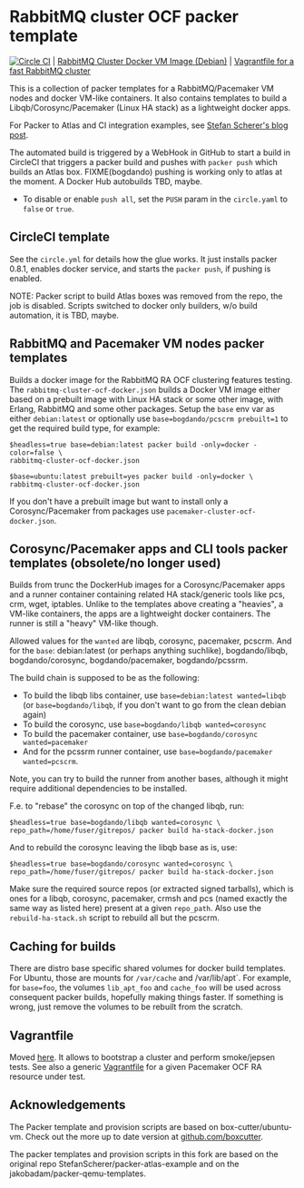 # RabbitMQ cluster OCF packer template

[![Circle CI](https://circleci.com/gh/bogdando/packer-atlas-example.svg?style=svg)](https://circleci.com/gh/bogdando/packer-atlas-example)
| [RabbitMQ Cluster Docker VM Image (Debian)](https://hub.docker.com/r/bogdando/rabbitmq-cluster-ocf/)
| [Vagrantfile for a fast RabbitMQ cluster](https://github.com/bogdando/rabbitmq-cluster-ocf-vagrant)

This is a collection of packer templates for a RabbitMQ/Pacemaker VM nodes and docker VM-like containers.
It also contains templates to build a Libqb/Corosync/Pacemaker (Linux HA stack) as a lightweight docker apps.

For Packer to Atlas and CI integration examples, see
[Stefan Scherer's blog post](https://stefanscherer.github.io/automate-building-vagrant-boxes-with-atlas/).

The automated build is triggered by a WebHook in GitHub to start a build in
CircleCI that triggers a packer build and pushes with `packer push` which
builds an Atlas box.
FIXME(bogdando) pushing is working only to atlas at the moment.
A Docker Hub autobuilds TBD, maybe.

* To disable or enable `push all`, set the `PUSH` param in the ``circle.yaml``
  to `false` or `true`.

## CircleCI template

See the `circle.yml` for details how the glue works. It just installs packer
0.8.1, enables docker service, and starts the `packer push`, if pushing is
enabled.

NOTE: Packer script to build Atlas boxes was removed from the repo, the job is
disabled. Scripts switched to docker only builders, w/o build automation,
it is TBD, maybe.

## RabbitMQ and Pacemaker VM nodes packer templates

Builds a docker image for the RabbitMQ RA OCF clustering features testing.  The
``rabbitmq-cluster-ocf-docker.json`` builds a Docker VM image either based on a
prebuilt image with Linux HA stack or some other image, with Erlang, RabbitMQ
and some other packages. Setup the `base` env var as either `debian:latest` or
optionally use `base=bogdando/pcscrm prebuilt=1` to get the required build type,
for example:

```
$headless=true base=debian:latest packer build -only=docker -color=false \
rabbitmq-cluster-ocf-docker.json

$base=ubuntu:latest prebuilt=yes packer build -only=docker \
rabbitmq-cluster-ocf-docker.json
```

If you don't have a prebuilt image but want to install only a Corosync/Pacemaker from
packages use ``pacemaker-cluster-ocf-docker.json``.

## Corosync/Pacemaker apps and CLI tools packer templates (obsolete/no longer used)

Builds from trunc the DockerHub images for a Corosync/Pacemaker apps and a runner
container containing related HA stack/generic tools like pcs, crm, wget, iptables.
Unlike to the templates above creating a "heavies", a VM-like containers, the apps
are a lightweight docker containers. The runner is still a "heavy" VM-like
though.

Allowed values for the `wanted` are libqb, corosync, pacemaker, pcscrm.
And for the `base`: debian:latest (or perhaps anything suchlike), bogdando/libqb,
bogdando/corosync, bogdando/pacemaker, bogdando/pcssrm.

The build chain is supposed to be as the following:
* To build the libqb libs container, use `base=debian:latest wanted=libqb`
  (or `base=bogdando/libqb`, if you don't want to go from the clean debian again)
* To build the corosync, use `base=bogdando/libqb wanted=corosync`
* To build the pacemaker container, use `base=bogdando/corosync wanted=pacemaker`
* And for the pcssrm runner container, use `base=bogdando/pacemaker wanted=pcscrm`.

Note, you can try to build the runner from another bases, although it might
require additional dependencies to be installed.

F.e. to "rebase" the corosync on top of the changed libqb, run:
```
$headless=true base=bogdando/libqb wanted=corosync \
repo_path=/home/fuser/gitrepos/ packer build ha-stack-docker.json
```

And to rebuild the corosync leaving the libqb base as is, use:
```
$headless=true base=bogdando/corosync wanted=corosync \
repo_path=/home/fuser/gitrepos/ packer build ha-stack-docker.json
```

Make sure the required source repos (or extracted signed tarballs), which is
ones for a libqb, corosync, pacemaker, crmsh and pcs (named exactly the same way
as listed here) present at a given `repo_path`.
Also use the `rebuild-ha-stack.sh` script to rebuild all but the pcscrm.

## Caching for builds

There are distro base specific shared volumes for docker build templates. For Ubuntu,
those are mounts for `/var/cache` and /var/lib/apt`. For example, for ``base=foo``,
the volumes ``lib_apt_foo`` and ``cache_foo`` will be used across consequent
packer builds, hopefully making things faster. If something is wrong, just
remove the volumes to be rebuilt from the scratch.

## Vagrantfile

Moved [here](https://github.com/bogdando/rabbitmq-cluster-ocf-vagrant).
It allows to bootstrap a cluster and perform smoke/jepsen tests.
See also a generic
[Vagrantfile](https://github.com/bogdando/pacemaker-cluster-ocf-vagrant)
for a given Pacemaker OCF RA resource under test.

## Acknowledgements

The Packer template and provision scripts are based on box-cutter/ubuntu-vm.
Check out the more up to date version at [github.com/boxcutter](https://github.com/boxcutter).

The packer templates and provision scripts in this fork are based
on the original repo StefanScherer/packer-atlas-example and on the
jakobadam/packer-qemu-templates.
